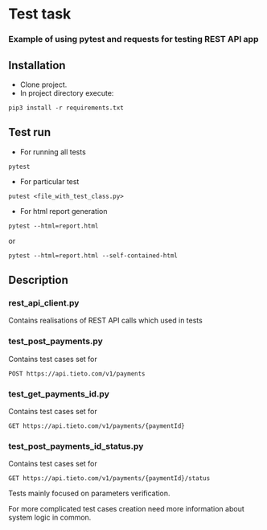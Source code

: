 # Test task 
### Example of using pytest and requests for testing REST API app

## Installation
* Clone project.
* In project directory execute:
```
pip3 install -r requirements.txt
```
## Test run
* For running all tests
```
pytest
```

* For particular test 
```
putest <file_with_test_class.py>
```
* For html report generation 
```
pytest --html=report.html
```

or
```
pytest --html=report.html --self-contained-html
```

## Description 

### rest_api_client.py 

Contains realisations of REST API calls which used in tests

### test_post_payments.py

Contains test cases set for 
```
POST https://api.tieto.com/v1/payments
```
### test_get_payments_id.py

Contains test cases set for 
```
GET https://api.tieto.com/v1/payments/{paymentId}
```
### test_post_payments_id_status.py

Contains test cases set for 
```
GET https://api.tieto.com/v1/payments/{paymentId}/status
```
Tests mainly focused on parameters verification. 

For more complicated test cases creation need more information about system logic in common. 
